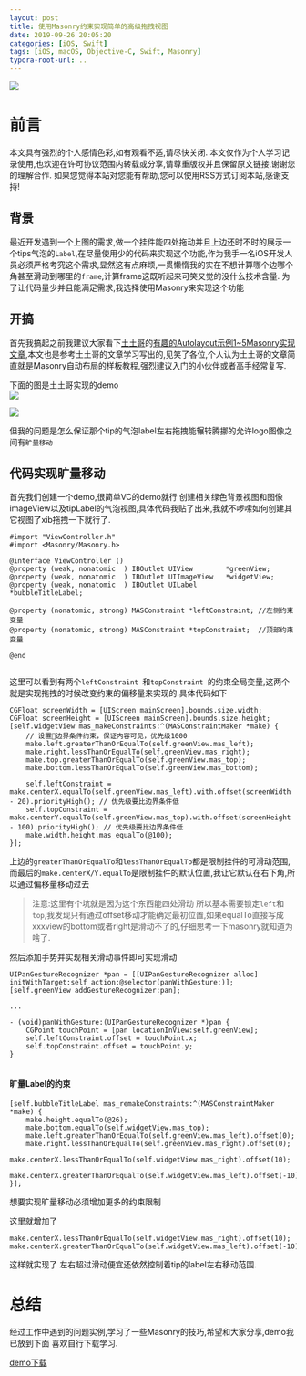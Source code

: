 ```yaml
---
layout: post
title: 使用Masonry约束实现简单的高级拖拽视图
date: 2019-09-26 20:05:20
categories: [iOS, Swift]
tags: [iOS, macOS, Objective-C, Swift, Masonry]
typora-root-url: ..
---
```



![](/assets/images/20190926MasonryPanViewDemo/panviewdemo.gif)


# 前言

本文具有强烈的个人感情色彩,如有观看不适,请尽快关闭. 本文仅作为个人学习记录使用,也欢迎在许可协议范围内转载或分享,请尊重版权并且保留原文链接,谢谢您的理解合作. 如果您觉得本站对您能有帮助,您可以使用RSS方式订阅本站,感谢支持!



## 背景

最近开发遇到一个上图的需求,做一个挂件能四处拖动并且上边还时不时的展示一个tips气泡的`Label`,在尽量使用少的代码来实现这个功能,作为我手一名iOS开发人员必须严格考究这个需求,显然这有点麻烦,一贯懒惰我的实在不想计算哪个边哪个角甚至滑动到哪里的`frame`,计算frame这既听起来可笑又觉的没什么技术含量. 为了让代码量少并且能满足需求,我选择使用Masonry来实现这个功能


## 开搞

首先我搞起之前我建议大家看下[土土哥](http://tutuge.me/)的[有趣的Autolayout示例1~5Masonry实现文章](http://tutuge.me/tags/Masonry/),本文也是参考土土哥的文章学习写出的,见笑了各位,个人认为土土哥的文章简直就是Masonry自动布局的样板教程,强烈建议入门的小伙伴或者高手经常复写.


下面的图是土土哥实现的demo  
![](/assets/images/20190926MasonryPanViewDemo/tutugeMasonry1.gif)

![](/assets/images/20190926MasonryPanViewDemo/tutugeMasonry2.gif)


但我的问题是怎么保证那个tip的气泡label左右拖拽能辗转腾挪的允许logo图像之间有`旷量移动`

## 代码实现旷量移动


首先我们创建一个demo,很简单VC的demo就行 创建相关绿色背景视图和图像imageView以及tipLabel的气泡视图,具体代码我贴了出来,我就不啰嗦如何创建其它视图了xib拖拽一下就行了.

``` objc
#import "ViewController.h"
#import <Masonry/Masonry.h>

@interface ViewController ()
@property (weak, nonatomic  ) IBOutlet UIView        *greenView;
@property (weak, nonatomic  ) IBOutlet UIImageView   *widgetView;
@property (weak, nonatomic  ) IBOutlet UILabel       *bubbleTitleLabel;

@property (nonatomic, strong) MASConstraint *leftConstraint; //左侧约束变量
@property (nonatomic, strong) MASConstraint *topConstraint;  //顶部约束变量

@end


```

这里可以看到有两个`leftConstraint `和`topConstraint `的约束全局变量,这两个就是实现拖拽的时候改变约束的偏移量来实现的.具体代码如下


``` objc
CGFloat screenWidth = [UIScreen mainScreen].bounds.size.width;
CGFloat screenHeight = [UIScreen mainScreen].bounds.size.height;
[self.widgetView mas_makeConstraints:^(MASConstraintMaker *make) {
    // 设置边界条件约束，保证内容可见，优先级1000
    make.left.greaterThanOrEqualTo(self.greenView.mas_left);
    make.right.lessThanOrEqualTo(self.greenView.mas_right);
    make.top.greaterThanOrEqualTo(self.greenView.mas_top);
    make.bottom.lessThanOrEqualTo(self.greenView.mas_bottom);
    
    self.leftConstraint = make.centerX.equalTo(self.greenView.mas_left).with.offset(screenWidth - 20).priorityHigh(); // 优先级要比边界条件低
    self.topConstraint = make.centerY.equalTo(self.greenView.mas_top).with.offset(screenHeight - 100).priorityHigh(); // 优先级要比边界条件低
    make.width.height.mas_equalTo(@100);
}];
```
上边的`greaterThanOrEqualTo`和`lessThanOrEqualTo`都是限制挂件的可滑动范围,而最后的`make.centerX/Y.equalTo`是限制挂件的默认位置,我让它默认在右下角,所以通过偏移量移动过去

> 注意:这里有个坑就是因为这个东西能四处滑动 所以基本需要锁定`left`和`top`,我发现只有通过offset移动才能确定最初位置,如果equalTo直接写成xxxview的bottom或者right是滑动不了的,仔细思考一下masonry就知道为啥了.

然后添加手势并实现相关滑动事件即可实现滑动

``` objc
UIPanGestureRecognizer *pan = [[UIPanGestureRecognizer alloc] initWithTarget:self action:@selector(panWithGesture:)];
[self.greenView addGestureRecognizer:pan];

...

- (void)panWithGesture:(UIPanGestureRecognizer *)pan {
    CGPoint touchPoint = [pan locationInView:self.greenView];
    self.leftConstraint.offset = touchPoint.x;
    self.topConstraint.offset = touchPoint.y;
}
        
```


#### 旷量Label的约束

``` objc
[self.bubbleTitleLabel mas_remakeConstraints:^(MASConstraintMaker *make) {
	make.height.equalTo(@26);
	make.bottom.equalTo(self.widgetView.mas_top);
	make.left.greaterThanOrEqualTo(self.greenView.mas_left).offset(0);
	make.right.lessThanOrEqualTo(self.greenView.mas_right).offset(0);
	make.centerX.lessThanOrEqualTo(self.widgetView.mas_right).offset(10);
	make.centerX.greaterThanOrEqualTo(self.widgetView.mas_left).offset(-10);
}];
```

想要实现旷量移动必须增加更多的约束限制

这里就增加了

``` objc
make.centerX.lessThanOrEqualTo(self.widgetView.mas_right).offset(10);
make.centerX.greaterThanOrEqualTo(self.widgetView.mas_left).offset(-10);
```

这样就实现了 左右超过滑动便宜还依然控制着tip的label左右移动范围.


# 总结

经过工作中遇到的问题实例,学习了一些Masonry的技巧,希望和大家分享,demo我已放到下面 喜欢自行下载学习.


[demo下载](https://github.com/sunyazhou13/PanViewDemo)